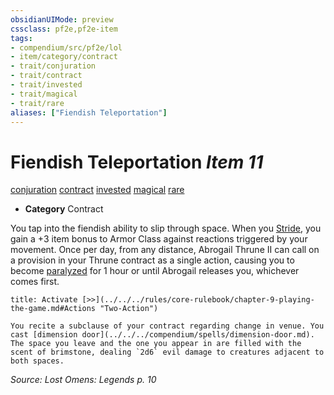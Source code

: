```yaml
---
obsidianUIMode: preview
cssclass: pf2e,pf2e-item
tags:
- compendium/src/pf2e/lol
- item/category/contract
- trait/conjuration
- trait/contract
- trait/invested
- trait/magical
- trait/rare
aliases: ["Fiendish Teleportation"]
---
```

# Fiendish Teleportation *Item 11*  
[conjuration](../../../rules/traits/conjuration.md)  [contract](../../../rules/traits/contract-lol.md)  [invested](../../../rules/traits/invested.md)  [magical](../../../rules/traits/magical.md)  [rare](../../../rules/traits/rare.md)  

- **Category** Contract

You tap into the fiendish ability to slip through space. When you [Stride](../../../rules/actions/stride.md), you gain a +3 item bonus to Armor Class against reactions triggered by your movement. Once per day, from any distance, Abrogail Thrune II can call on a provision in your Thrune contract as a single action, causing you to become [paralyzed](../../../rules/conditions.md#Paralyzed) for 1 hour or until Abrogail releases you, whichever comes first.

```ad-embed-ability
title: Activate [>>](../../../rules/core-rulebook/chapter-9-playing-the-game.md#Actions "Two-Action")

You recite a subclause of your contract regarding change in venue. You cast [dimension door](../../../compendium/spells/dimension-door.md). The space you leave and the one you appear in are filled with the scent of brimstone, dealing `2d6` evil damage to creatures adjacent to both spaces.
```

*Source: Lost Omens: Legends p. 10*
